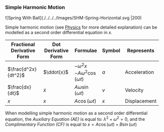 ### Simple Harmonic Motion

![Spring With Ball](./../../../Images/SHM-Spring-Horizontal.svg |200)

Simple harmonic motion (see [Physics](Physics/Mechanics/Harmonic%20Motion) for more detailed explanation) can be modelled as a second order differential equation in $x$.

| Fractional Derivative Form | Dot Derivative Form | Formulae                                | Symbol | Represents             |
| -------------------------- | ------------------- | --------------------------------------- | ------ | ------------ |
| $\frac{d^2x}{dt^2}$        | $\ddot{x}$          | $-\omega^2x$ <br> $-A\omega^2\cos(\omega t)$ | $a$    | Acceleration |
| $\frac{dx}{dt}$            | $\dot{x}$           | $A\omega\sin(\omega t)$                 | $v$    | Velocity     |
| $x$                        | $x$                 | $A\cos(\omega t)$                       | $x$    | Displacement |

When modelling simple harmonic motion as a second order differential equation, the *Auxiliary Equation (AE)* is equal to: $\lambda^2 + \omega^2 = 0$, and the *Complimentary Function (CF)* is equal to $x = A\cos(\omega t) + B\sin(\omega t)$
